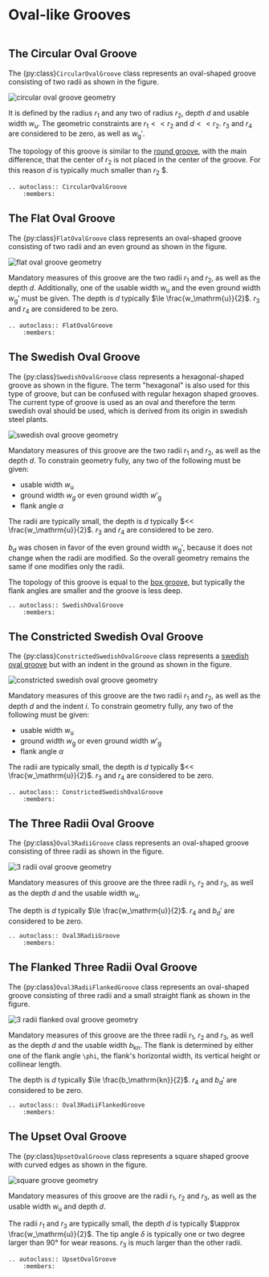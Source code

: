 # Oval-like Grooves

```{py:currentmodule} pyroll.core
```

## The Circular Oval Groove

The {py:class}`CircularOvalGroove` class represents an oval-shaped groove consisting of two radii as shown in the figure.

![circular oval groove geometry](/img/circular_oval.svg)

It is defined by the radius $r_1$ and any two of radius $r_2$, depth $d$ and usable width $w_\mathrm{u}$.
The geometric constraints are $r_1 << r_2$ and $d << r_2$.
$r_3$ and $r_4$ are considered to be zero, as well as $w_\mathrm{g}'$.

The topology of this groove is similar to the [round groove](rounds.md#the-round-groove), with the main difference, that
the center of $r_2$ is not placed in the center of the groove. For this reason $d$ is typically much smaller than $r_2$
$.

```{eval-rst} 
.. autoclass:: CircularOvalGroove
    :members:
```

## The Flat Oval Groove

The {py:class}`FlatOvalGroove` class represents an oval-shaped groove consisting of two radii and an even ground as shown in the
figure.

![flat oval groove geometry](/img/flat_oval.svg)

Mandatory measures of this groove are the two radii $r_1$ and $r_2$, as well as the depth $d$.
Additionally, one of the usable width $w_\mathrm{u}$ and the even ground width $w_\mathrm{g}'$ must be given.
The depth is $d$ typically $\le \frac{w_\mathrm{u}}{2}$.
$r_3$ and $r_4$ are considered to be zero.

```{eval-rst} 
.. autoclass:: FlatOvalGroove
    :members:
```

## The Swedish Oval Groove

The {py:class}`SwedishOvalGroove` class represents a hexagonal-shaped groove as shown in the figure. The term "hexagonal" is also
used for this type of groove, but can be confused with regular hexagon shaped grooves. The current type of groove is
used as an oval and therefore the term swedish oval should be used, which is derived from its origin in swedish steel
plants.

![swedish oval groove geometry](/img/swedish_oval.svg)

Mandatory measures of this groove are the two radii $r_1$ and $r_2$, as well as the depth $d$. To constrain
geometry fully, any two of the following must be given:

- usable width $w_\mathrm{u}$
- ground width $w_g$ or even ground width $w'_\mathrm{g}$
- flank angle $\alpha$

The radii are typically small, the depth is $d$ typically $<< \frac{w_\mathrm{u}}{2}$.
$r_3$ and $r_4$ are considered to be zero.

$b_d$ was chosen in favor of the even ground width $w_\mathrm{g}'$, because it does not change when the radii are modified.
So the overall geometry remains the same if one modifies only the radii.

The topology of this groove is equal to the [box groove](boxes.md#the-box-groove), but typically the flank angles are smaller
and the groove is less deep.

```{eval-rst} 
.. autoclass:: SwedishOvalGroove
    :members:
```

## The Constricted Swedish Oval Groove

The {py:class}`ConstrictedSwedishOvalGroove` class represents a [swedish oval groove](#the-swedish-oval-groove) but with an indent in the
ground as shown in the figure.

![constricted swedish oval groove geometry](/img/constricted_swedish_oval.svg)

Mandatory measures of this groove are the two radii $r_1$ and $r_2$, as well as the depth $d$ and the indent $i$. 
To constrain geometry fully, any two of the following must be given:

- usable width $w_\mathrm{u}$
- ground width $w_\mathrm{g}$ or even ground width $w'_\mathrm{g}$
- flank angle $\alpha$

The radii are typically small, the depth is $d$ typically $<< \frac{w_\mathrm{u}}{2}$.
$r_3$ and $r_4$ are considered to be zero.

```{eval-rst} 
.. autoclass:: ConstrictedSwedishOvalGroove
    :members:
```

## The Three Radii Oval Groove

The {py:class}`Oval3RadiiGroove` class represents an oval-shaped groove consisting of three radii as shown in the figure.

![3 radii oval groove geometry](/img/oval_3radii.svg)

Mandatory measures of this groove are the three radii $r_1$, $r_2$ and $r_3$, as well as the depth $d$ and the
usable width $w_\mathrm{u}$.

The depth is $d$ typically $\le \frac{w_\mathrm{u}}{2}$.
$r_4$ and $b_d'$ are considered to be zero.

```{eval-rst} 
.. autoclass:: Oval3RadiiGroove
    :members:
```

## The Flanked Three Radii Oval Groove

The {py:class}`Oval3RadiiFlankedGroove` class represents an oval-shaped groove consisting of three radii and a small straight
flank as shown in the figure.

![3 radii flanked oval groove geometry](/img/oval_3radii_flanked.svg)

Mandatory measures of this groove are the three radii $r_1$, $r_2$ and $r_3$, as well as the depth $d$ and the
usable width $b_\mathrm{kn}$.
The flank is determined by either one of the flank angle `\phi`, the flank's horizontal width, its vertical height or collinear length.

The depth is $d$ typically $\le \frac{b_\mathrm{kn}}{2}$.
$r_4$ and $b_d'$ are considered to be zero.

```{eval-rst} 
.. autoclass:: Oval3RadiiFlankedGroove
    :members:
```

## The Upset Oval Groove

The {py:class}`UpsetOvalGroove` class represents a square shaped groove with curved edges as shown in the figure.

![square groove geometry](/img/square.svg)

Mandatory measures of this groove are the radii $r_1$, $r_2$ and $r_3$, as well as the usable width $w_\mathrm{u}$ and depth $d$.

The radii $r_1$ and $r_3$ are typically small, the depth $d$ is typically $\approx \frac{w_\mathrm{u}}{2}$. The tip angle
$\delta$ is typically one or two degree larger than 90° for wear reasons.
$r_3$ is much larger than the other radii.

```{eval-rst} 
.. autoclass:: UpsetOvalGroove
    :members:
```